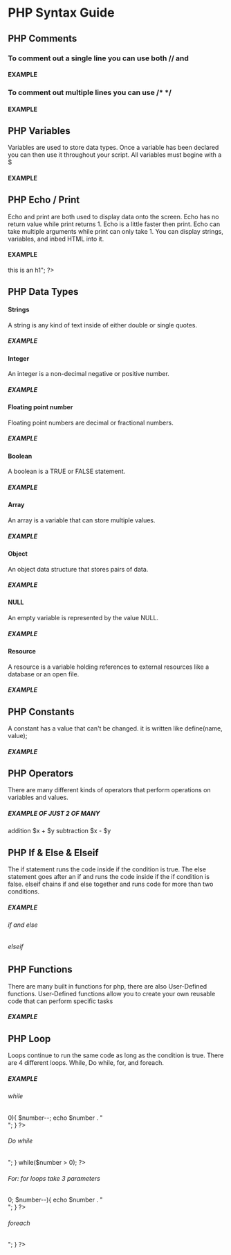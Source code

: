 
# PHP Syntax Guide

## PHP Comments
### To comment out a single line you can use both // and # 
#### EXAMPLE
<?php
1..   // this is commented out
2..   # this is also commented out
?>
### To comment out multiple lines you can use /* */
#### EXAMPLE
<?php
/*
this text is commented out
this is also commented out
*/
?>
## PHP Variables
Variables are used to store data types.
Once a variable has been declared you can then use it throughout your script.
All variables must begine with a $

#### EXAMPLE
<?php
$demo = "Hello World";
echo $demo;
?>


## PHP Echo / Print
Echo and print are both used to display data onto the screen.
Echo has no return value while print returns 1.
Echo is a little faster then print.
Echo can take multiple arguments while print can only take 1.
You can display strings, variables, and inbed HTML into it.
#### EXAMPLE
<?php
$test = "variable";

echo "string";
echo $test;
echo "<h1>this is an h1</h1>";
?>


## PHP Data Types

#### Strings
A string is any kind of text inside of either double or single quotes.
##### EXAMPLE
<?php
$demo = "this is a string";
echo $demo;
?>

#### Integer
An integer is a non-decimal negative or positive number.
##### EXAMPLE
<?php
$demo = 10;
echo $demo;
?>

#### Floating point number
Floating point numbers are decimal or fractional numbers.
##### EXAMPLE
<?php
$demo = 1.987;
echo $demo;
?>
#### Boolean
A boolean is a TRUE or FALSE statement.
##### EXAMPLE
<?php
$demo = true;
?>

#### Array
An array is a variable that can store multiple values.
##### EXAMPLE
<?php
$colours = ("blue","green","red","yellow");
var_dump($colours);
?>

#### Object
An object data structure that stores pairs of data.
##### EXAMPLE

#### NULL
An empty variable is represented by the value NULL.
##### EXAMPLE
<?php
$demo = NULL;
var_dump($demo);
?>

#### Resource
A resource is a variable holding references to external resources like a database or an open file.
##### EXAMPLE
<?php
$demo = fopen("test.txt", "r");
var_dump($demo);
?>

## PHP Constants
A constant has a value that can't be changed.
it is written like define(name, value);
##### EXAMPLE
<?php
define("demo", "test");
var_dump(demo);
?>
## PHP Operators
There are many different kinds of operators that perform operations on variables and values.
##### EXAMPLE OF JUST 2 OF MANY
addition $x + $y
subtraction $x - $y

## PHP If & Else & Elseif
The if statement runs the code inside if the condition is true.
The else statement goes after an if and runs the code inside if the if condition is false.
elseif chains if and else together and runs code for more than two conditions.
##### EXAMPLE
###### if and else
<?php
$demo = 10;
// if
if($demo == 10) {
echo "Hello World";
}
// else
else {
echo "change the demo number to 10";
}
?>

###### elseif
<?php 
$price = 10;

if($price < 25) {
  echo "change the price to be higher than 25";
} elseif($price < 50) {
  echo "change the price to be higher than 50";
} elseif ($price < 75) {
  echo "change the price to be higher than 75";
} elseif($price < 100) {
  echo "change the price to be higher than 100";
} else {
  echo "this is a good price";
}

?>

## PHP Functions
There are many built in functions for php, there are also User-Defined functions.
User-Defined functions allow you to create your own reusable code that can perform specific tasks
##### EXAMPLE
<?php
function test(){
echo "the function worked";
}
test();
?>

## PHP Loop
Loops continue to run the same code as long as the condition is true.
There are 4 different loops. While, Do while, for, and foreach.
##### EXAMPLE
###### while 
<?php
$number = 10;
while($number > 0){
    $number--;
    echo $number . "<br>";
}
?>
###### Do while
<?php
$number = 10;
do{
    $number--;
    echo $number . "<br>";
}
while($number > 0);
?>
###### For: for loops take 3 parameters
<?php
for($number=10; $number > 0; $number--){
    echo $number . "<br>";
}
?>
###### foreach
<?php
$food = array("steak", "chicken", "soup");
 
foreach($food as $value){
    echo $value . "<br>";
}
?>



